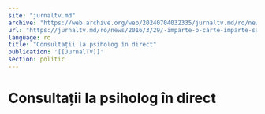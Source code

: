 ```yaml
---
site: "jurnaltv.md"
archive: "https://web.archive.org/web/20240704032335/jurnaltv.md/ro/news/2016/3/29/-imparte-o-carte-imparte-sanatate-quot-10203457/"
url: "https://jurnaltv.md/ro/news/2016/3/29/-imparte-o-carte-imparte-sanatate-quot-10203457/"
language: ro
title: "Consultații la psiholog în direct"
publication: '[[JurnalTV]]'
section: politic
---
```


# Consultații la psiholog în direct

